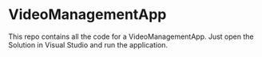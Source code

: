 # VideoManagementApp

This repo contains all the code for a VideoManagementApp. 
Just open the Solution in Visual Studio and run the application. 
